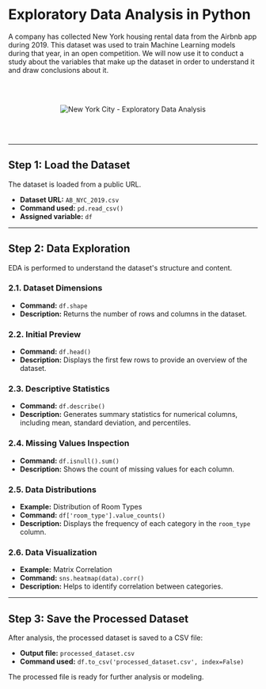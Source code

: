 # Exploratory Data Analysis in Python

A company has collected New York housing rental data from the Airbnb app during 2019. This dataset was used to train Machine Learning models during that year, in an open competition. We will now use it to conduct a study about the variables that make up the dataset in order to understand it and draw conclusions about it.

<br><br>

<div align="center">
  <img src="https://github.com/user-attachments/assets/8efb7830-7de7-4153-b9b6-8a09e409f364" alt="New York City - Exploratory Data Analysis">
</div>

<br><br>

---

## Step 1: Load the Dataset
The dataset is loaded from a public URL.

- **Dataset URL:** `AB_NYC_2019.csv`
- **Command used:** `pd.read_csv()`
- **Assigned variable:** `df`

---

## Step 2: Data Exploration
EDA is performed to understand the dataset's structure and content.

### 2.1. Dataset Dimensions
- **Command:** `df.shape`
- **Description:** Returns the number of rows and columns in the dataset.

### 2.2. Initial Preview
- **Command:** `df.head()`
- **Description:** Displays the first few rows to provide an overview of the dataset.

### 2.3. Descriptive Statistics
- **Command:** `df.describe()`
- **Description:** Generates summary statistics for numerical columns, including mean, standard deviation, and percentiles.

### 2.4. Missing Values Inspection
- **Command:** `df.isnull().sum()`
- **Description:** Shows the count of missing values for each column.

### 2.5. Data Distributions
- **Example:** Distribution of Room Types
- **Command:** `df['room_type'].value_counts()`
- **Description:** Displays the frequency of each category in the `room_type` column.

### 2.6. Data Visualization
- **Example:** Matrix Correlation
- **Command:** `sns.heatmap(data).corr()`
- **Description:** Helps to identify correlation between categories.
---

## Step 3: Save the Processed Dataset
After analysis, the processed dataset is saved to a CSV file:

- **Output file:** `processed_dataset.csv`
- **Command used:** `df.to_csv('processed_dataset.csv', index=False)`

The processed file is ready for further analysis or modeling.
